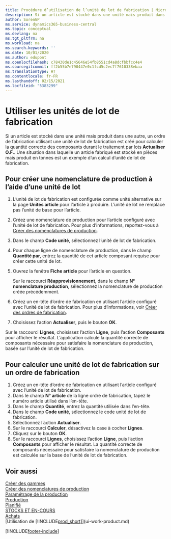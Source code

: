 ```yaml
---
title: Procédure d’utilisation de l’unité de lot de fabrication | Microsoft Docs
description: Si un article est stocké dans une unité mais produit dans une autre, l’ordre de fabrication doit utiliser une unité de lot de fabrication pour calculer la quantité correcte des composants. Une situation dans laquelle un article fabriqué est stocké en pièces mais produit en tonnes est un exemple d’un calcul d’unité de lot de fabrication.
author: SorenGP
ms.service: dynamics365-business-central
ms.topic: conceptual
ms.devlang: na
ms.tgt_pltfrm: na
ms.workload: na
ms.search.keywords: ''
ms.date: 10/01/2020
ms.author: edupont
ms.openlocfilehash: c78430de1c45646e54fb8551cd4a8dcfbbfcc4e4
ms.sourcegitcommit: ff2b55b7e790447e0c1fcd5c2ec7f7610338ebaa
ms.translationtype: HT
ms.contentlocale: fr-FR
ms.lasthandoff: 02/15/2021
ms.locfileid: "5383299"
---
```

# <a name="work-with-manufacturing-batch-units-of-measure"></a>Utiliser les unités de lot de fabrication
Si un article est stocké dans une unité mais produit dans une autre, un ordre de fabrication utilisant une unité de lot de fabrication est créé pour calculer la quantité correcte des composants durant le traitement par lots **Actualiser O.F.**. Une situation dans laquelle un article fabriqué est stocké en pièces mais produit en tonnes est un exemple d’un calcul d’unité de lot de fabrication.  

## <a name="to-create-a-production-bom-using-a-batch-unit-of-measure"></a>Pour créer une nomenclature de production à l’aide d’une unité de lot  
1.  L’unité de lot de fabrication est configurée comme unité alternative sur la page **Unités article** pour l’article à produire. L’unité de lot ne remplace pas l’unité de base pour l’article.  
2.  Créez une nomenclature de production pour l’article configuré avec l’unité de lot de fabrication. Pour plus d’informations, reportez-vous à [Créer des nomenclatures de production](production-how-to-create-production-boms.md).  
3.  Dans le champ **Code unité**, sélectionnez l’unité de lot de fabrication.  
4.  Pour chaque ligne de nomenclature de production, dans le champ **Quantité par**, entrez la quantité de cet article composant requise pour créer cette unité de lot.  
5.  Ouvrez la fenêtre **Fiche article** pour l’article en question.  

    Sur le raccourci **Réapprovisionnement**, dans le champ **N° nomenclature production**, sélectionnez la nomenclature de production créée précédemment.  
6.  Créez un en-tête d’ordre de fabrication en utilisant l’article configuré avec l’unité de lot de fabrication. Pour plus d’informations, voir [Créer des ordres de fabrication](production-how-to-create-production-orders.md).  
7.  Choisissez l’action **Actualiser**, puis le bouton **OK**.  

Sur le raccourci **Lignes**, choisissez l’action **Ligne**, puis l’action **Composants** pour afficher le résultat. L’application calcule la quantité correcte de composants nécessaire pour satisfaire la nomenclature de production, basée sur l’unité de lot de fabrication.  

## <a name="to-calculate-a-manufacturing-batch-unit-of-measure-on-a-production-order"></a>Pour calculer une unité de lot de fabrication sur un ordre de fabrication  
1.  Créez un en-tête d’ordre de fabrication en utilisant l’article configuré avec l’unité de lot de fabrication.  
2.  Dans le champ **N° article** de la ligne ordre de fabrication, tapez le numéro article utilisé dans l’en-tête.  
3.  Dans le champ **Quantité**, entrez la quantité utilisée dans l’en-tête.  
4.  Dans le champ **Code unité**, sélectionnez le code unité de lot de fabrication.  
5.  Sélectionnez l’action **Actualiser**.
6.  Sur le raccourci **Calculer**, désactivez la case à cocher **Lignes**.  
7.  Cliquez sur le bouton **OK**.  
8.  Sur le raccourci **Lignes**, choisissez l’action **Ligne**, puis l’action **Composants** pour afficher le résultat. La quantité correcte de composants nécessaire pour satisfaire la nomenclature de production est calculée sur la base de l’unité de lot de fabrication.  

## <a name="see-also"></a>Voir aussi  
[Créer des gammes](production-how-to-create-routings.md)  
[Créer des nomenclatures de production](production-how-to-create-production-boms.md)     
[Paramétrage de la production](production-configure-production-processes.md)  
[Production](production-manage-manufacturing.md)    
[Planifié](production-planning.md)   
[STOCKS ET EN-COURS](inventory-manage-inventory.md)  
[Achats](purchasing-manage-purchasing.md)  
[Utilisation de [!INCLUDE[prod_short](includes/prod_short.md)]](ui-work-product.md)  


[!INCLUDE[footer-include](includes/footer-banner.md)]